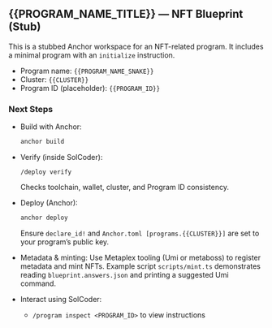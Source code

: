 ## {{PROGRAM_NAME_TITLE}} — NFT Blueprint (Stub)

This is a stubbed Anchor workspace for an NFT-related program. It includes a minimal program with an `initialize` instruction.

- Program name: `{{PROGRAM_NAME_SNAKE}}`
- Cluster: `{{CLUSTER}}`
- Program ID (placeholder): `{{PROGRAM_ID}}`

### Next Steps
- Build with Anchor:
  ```bash
  anchor build
  ```
- Verify (inside SolCoder):
  ```
  /deploy verify
  ```
  Checks toolchain, wallet, cluster, and Program ID consistency.

- Deploy (Anchor):
  ```bash
  anchor deploy
  ```
  Ensure `declare_id!` and `Anchor.toml [programs.{{CLUSTER}}]` are set to your program’s public key.

- Metadata & minting:
  Use Metaplex tooling (Umi or metaboss) to register metadata and mint NFTs.
  Example script `scripts/mint.ts` demonstrates reading `blueprint.answers.json` and printing a suggested Umi command.

- Interact using SolCoder:
  - `/program inspect <PROGRAM_ID>` to view instructions
